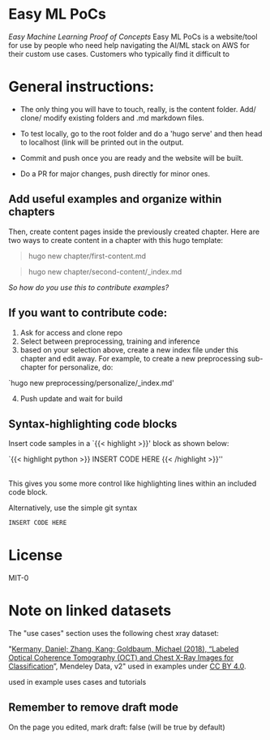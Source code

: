 # Easy ML PoCs
_Easy Machine Learning Proof of Concepts_
Easy ML PoCs is a website/tool for use by people who need help navigating the AI/ML stack on AWS for their custom use cases. Customers who typically find it difficult to

# General instructions:
- The only thing you will have to touch, really, is the content folder. Add/ clone/ modify existing folders and .md markdown files.

- To test locally, go to the root folder and do a 'hugo serve' and then head to localhost (link will be printed out in the output. 

- Commit and push once you are ready and the website will be built.

- Do a PR for major changes, push directly for minor ones.


## Add useful examples and organize within chapters
Then, create content pages inside the previously created chapter. Here are two ways to create content in a chapter with this hugo template:

> hugo new chapter/first-content.md

> hugo new chapter/second-content/_index.md

*So how do you use this to contribute examples?*

## If you want to contribute code:

1. Ask for access and clone repo
2. Select between preprocessing, training and inference
3. based on your selection above, create a new index file under this chapter and edit away. For example, to create a new preprocessing sub-chapter for personalize, do:

`hugo new preprocessing/personalize/_index.md'

4. Push update and wait for build

## Syntax-highlighting code blocks

Insert code samples in a `{{< highlight >}}' block as shown below:

`{{< highlight python >}}
INSERT CODE HERE
{{< /highlight >}}''

<br>
This gives you some more control like highlighting lines within an included code block.

Alternatively, use the simple git syntax

```python
INSERT CODE HERE
``` 


# License
MIT-0

# Note on linked datasets
The "use cases" section uses the following chest xray dataset:

"[Kermany, Daniel; Zhang, Kang; Goldbaum, Michael (2018), “Labeled Optical Coherence Tomography (OCT) and Chest X-Ray Images for Classification](http://dx.doi.org/10.17632/rscbjbr9sj.2)”, Mendeley Data, v2" used in examples under [CC BY 4.0](https://creativecommons.org/licenses/by/4.0/).

used in example uses cases and tutorials

## Remember to remove draft mode
On the page you edited, mark draft: false (will be true by default)
